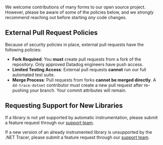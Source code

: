 We welcome contributions of many forms to our open source project.
However, please be aware of some of the policies below, and we *strongly* recommend reaching out before starting *any* code changes.

## External Pull Request Policies

Because of security policies in place, external pull requests have the following policies:

- **Fork Required**: You **must** create pull requests from a fork of the repository. Only approved Datadog engineers have push access.
- **Limited Testing Access**: External pull requests **cannot** run our full automated test suite.
- **Merge Process**: Pull requests from forks **cannot be merged directly**. A `dd-trace-dotnet` contributor must create a new pull request after re-pushing your branch. Your commit attributes will remain.

## Requesting Support for New Libraries

If a library is not yet supported by automatic instrumentation, please submit a feature request through our [support team][1].

If a new version of an already instrumented library is unsupported by the .NET Tracer, please submit a feature request through our [support team][1].


[1]: https://docs.datadoghq.com/help
